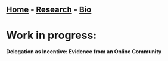 ## [Home](./index.html)  -  [Research](./research.html) - [Bio](./bio.html)

# Work in progress:

**Delegation as Incentive: Evidence from an Online Community**
